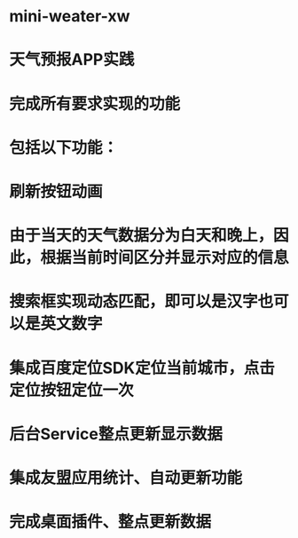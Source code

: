 # mini-weater-xw
# 天气预报APP实践
# 完成所有要求实现的功能
# 包括以下功能：
# 刷新按钮动画
# 由于当天的天气数据分为白天和晚上，因此，根据当前时间区分并显示对应的信息
# 搜索框实现动态匹配，即可以是汉字也可以是英文数字
# 集成百度定位SDK定位当前城市，点击定位按钮定位一次
# 后台Service整点更新显示数据
# 集成友盟应用统计、自动更新功能
# 完成桌面插件、整点更新数据

